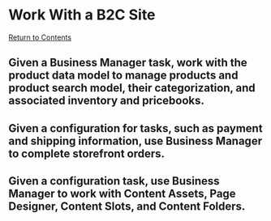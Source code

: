 # Work With a B2C Site
[Return to Contents](README.md)

## Given a Business Manager task, work with the product data model to manage products and product search model, their categorization, and associated inventory and pricebooks.
## Given a configuration for tasks, such as payment and shipping information, use Business Manager to complete storefront orders.
## Given a configuration task, use Business Manager to work with Content Assets, Page Designer, Content Slots, and Content Folders.